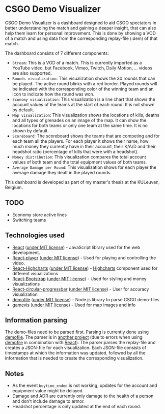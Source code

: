 # CSGO Demo Visualizer

CSGO Demo Visualizer is a dashboard designed to aid CSGO spectators in better understanding the match and gaining a deeper insight, that can also help them learn for personal improvement.
This is done by showing a VOD of a match and using data from the corresponding replay-file (.dem) of that match.

The dashboard consists of 7 different components:
* `Stream`: This is a VOD of a match. This is currently imported as a YouTube video, but Facebook, Vimeo, Twitch, Daily Motion, ... videos are also supported.
* `Rounds visualization`: This visualization shows the 30 rounds that can be played. The active round blinks with a red border. Played rounds will be indicated with the corresponding color of the winning team and an icon to indicate how the round was won.
* `Economy visualization`: This visualization is a line chart that shows the account values of the teams at the start of each round. It is not shown by default.
* `Map visualization`: This visualization shows the locations of kills, deaths and all types of grenades on an image of the map. It can show the locations for both teams or only one team at the same time. It is no shown by default.
* `Scoreboard`: The scoreboard shows the teams that are competing and for each team all the players. For each player it shows their name, how much money they currently have in their account, their K/A/D and their headshot ratio (percentage of kills that were with a headshot).
* `Money distribution`: This visualization compares the total account values of both team and the total equipment values of both teams.
* `Average Damage per Round`: This visualization shows for each player the average damage they dealt in the played rounds.

This dashboard is developed as part of my master's thesis at the KULeuven, Belgium.

## TODO

* Economy store active lines
* Switching teams

## Technologies used

* [React](https://reactjs.org/) ([under MIT license](https://github.com/facebook/react/blob/master/LICENSE)) - JavaScript library used for the web development.
* [React-player](https://github.com/CookPete/react-player) ([under MIT license](https://github.com/CookPete/react-player/blob/master/LICENSE.md)) - Used for playing and controlling the video.
* [React-Highcharts](https://github.com/kirjs/react-highcharts) ([under MIT license](https://github.com/kirjs/react-highcharts/blob/master/LICENSE)) - [Highcharts](https://www.highcharts.com/) component used for different visualizations
* [React-Bootstrap](https://react-bootstrap.github.io/getting-started/introduction/) ([under MIT license](https://github.com/react-bootstrap/react-bootstrap/blob/master/LICENSE)) - Used for styling and money visualizations
* [React-circular-progressbar](http://www.kevinqi.com/react-circular-progressbar/) ([under MIT license](https://github.com/iqnivek/react-circular-progressbar/blob/master/LICENSE)) - User for accuracy visualization
* [demofile](https://github.com/saul/demofile) ([under MIT license](https://github.com/saul/demofile/blob/master/LICENSE)) - Node.js library to parse CSGO demo-files
* [gamevis](https://github.com/saul/gamevis/tree/master/overviews/csgo) ([under MIT license](https://github.com/saul/gamevis/tree/master/overviews/csgo)) - Used for map images and info

## Information parsing

The demo-files need to be parsed first. Parsing is currently done using [demofile](https://github.com/saul/demofile).
The parser is in [another project](https://github.com/Brammz/csgo-demofile-parser) (due to errors when using [demofile](https://github.com/saul/demofile) in combination with [React](https://reactjs.org/)).
The parser parses the replay-file and creates a JSON-file for each visualization.
Each JSON-file consists of timestamps at which the information was updated, followed by all the information that is needed to create the corresponding visualization.


## Notes

* As the event `buytime_ended` is not working, updates for the account and equipment value might be delayed.
* Damage and ADR are currently only damage to the health of a person and don't include damage to armor.
* Headshot percentage is only updated at the end of each round.

